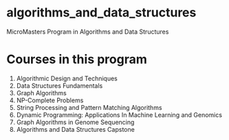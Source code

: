 # algorithms_and_data_structures
MicroMasters Program in Algorithms and Data Structures

# Courses in this program
1. Algorithmic Design and Techniques
2. Data Structures Fundamentals
3. Graph Algorithms
4. NP-Complete Problems
5. String Processing and Pattern Matching Algorithms
6. Dynamic Programming: Applications In Machine Learning and Genomics
7. Graph Algorithms in Genome Sequencing
8. Algorithms and Data Structures Capstone
